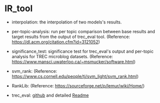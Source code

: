 # IR_tool

* interpolation: the interpolation of two models's results.

* per-topic-analysis: run per topic comparison between base results and target results from the output of trec_eval tool. (Reference: https://dl.acm.org/citation.cfm?id=3121052)

* significance_test: significance test for trec_eval's output and per-topic analysis for TREC microblog datasets. (Reference: https://www.mansci.uwaterloo.ca/~msmucker/software.html)

* svm_rank: (Reference: https://www.cs.cornell.edu/people/tj/svm_light/svm_rank.html)

* RankLib: (Reference: https://sourceforge.net/p/lemur/wiki/Home/)

* trec_eval: [github](https://github.com/usnistgov/trec_eval) and detailed [Readme](https://www-nlpir.nist.gov/projects/trecvid/trecvid.tools/trec_eval_video/A.README)

